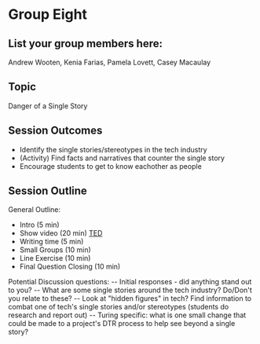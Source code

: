 # Group Eight

## List your group members here:
Andrew Wooten, Kenia Farias, Pamela Lovett, Casey Macaulay

## Topic
Danger of a Single Story

## Session Outcomes
- Identify the single stories/stereotypes in the tech industry
- (Activity) Find facts and narratives that counter the single story
- Encourage students to get to know eachother as people

## Session Outline
General Outline:
- Intro (5 min)
- Show video (20 min) [TED](https://www.ted.com/talks/chimamanda_adichie_the_danger_of_a_single_story)
- Writing time (5 min)
- Small Groups (10 min)
- Line Exercise (10 min)
- Final Question Closing (10 min)



Potential Discussion questions:
-- Initial responses - did anything stand out to you?
-- What are some single stories around the tech industry? Do/Don't you relate to these?
-- Look at "hidden figures" in tech? Find information to combat one of tech's single stories and/or stereotypes (students do research and report out)
-- Turing specific: what is one small change that could be made to a project's DTR process to help see beyond a single story?
